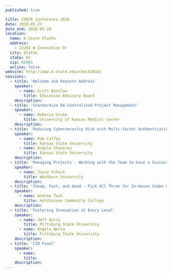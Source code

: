 ```yaml
---
published: true

title: CHECK Conference 2018
date: 2018-05-23
date_end: 2018-05-24
location:
  name: K-State Olathe
  address:
    - 22201 W Innovation Dr
  city: Olathe
  state: KS
  zip: 66061
  online: false
website: http://www.k-state.edu/check2018/
sessions:
  - title: 'Welcome and Keynote Address'
    speaker:
      - name: Scott Winslow
        title: Education Advisory Board
    description:
  - title: 'Standardize De-Centralized Project Management'
    speaker:
      - name: Rebecca Grube
        title: University of Kansas Medical Center
    description:
  - title: 'Reducing Cybersecurity Risk with Multi-factor Authentication (MFA): Pilot Testing Duo at K-State'
    speaker:
      - name: Rob Caffey
        title: Kansas State University
      - name: Angela Chauncey
        title: Kansas State University
    description:
  - title: 'Managing Projects - Working with the Team to have a Successful Project'
    speaker:
      - name: Joyce Scheck
        title: Washburn University
    description:
  - title: 'Cheap, Fast, and Good - Pick All Three for In-House Video Content'
    speaker:
      - name: Andrew Tash
        title: Hutchinson Community College
    description:
  - title: 'Fostering Innovation at Every Level'
    speaker:
      - name: Jeff Burns
        title: Pittsburg State University
      - name: Angela Neria
        title: Pittsburg State University
    description:
  - title: 'CIO Panel'
    speaker:
      - name:
        title:
    description:
---
```

